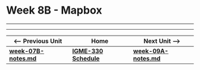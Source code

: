 # Week 8B - Mapbox


<hr><hr>


| <-- Previous Unit | Home | Next Unit -->
| --- | --- | --- 
| [**week-07B-notes.md**](week-08A-notes.md)     |  [**IGME-330 Schedule**](../schedule.md) | [**week-09A-notes.md**](week-09A-notes.md) 
